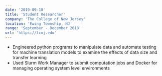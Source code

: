 ```yaml
---
date: '2019-09-10'
title: 'Student Researcher'
company: 'The College of New Jersey'
location: 'Ewing Township, NJ'
range: 'September - December 2018'
url: 'https://tcnj.edu'
---
```


- Engineered python programs to manipulate data and automate testing for machine translation models to examine the effects of data size and transfer learning
- Used  Slurm  Work  Manager  to  submit  computation jobs  and  Docker  for  managing  operating  system level environments
